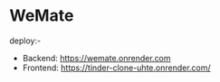 # WeMate

deploy:-
- Backend: https://wemate.onrender.com
- Frontend: https://tinder-clone-uhte.onrender.com/
